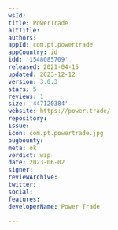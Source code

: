 ```yaml
---
wsId: 
title: PowerTrade
altTitle: 
authors: 
appId: com.pt.powertrade
appCountry: id
idd: '1548085709'
released: 2021-04-15
updated: 2023-12-12
version: 3.0.3
stars: 5
reviews: 1
size: '447120384'
website: https://power.trade/
repository: 
issue: 
icon: com.pt.powertrade.jpg
bugbounty: 
meta: ok
verdict: wip
date: 2023-06-02
signer: 
reviewArchive: 
twitter: 
social: 
features: 
developerName: Power Trade

---
```


